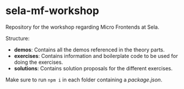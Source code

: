 # sela-mf-workshop

Repository for the workshop regarding Micro Frontends at Sela.

Structure:

- **demos**: Contains all the demos referenced in the theory parts.
- **exercises**: Contains information and boilerplate code to be used for doing the exercises.
- **solutions**: Contains solution proposals for the different exercises.

Make sure to run `npm i` in each folder containing a *package.json*.
